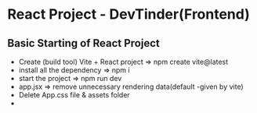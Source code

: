 # React Project - DevTinder(Frontend)

## Basic Starting of React Project

- Create (build tool) Vite + React project => npm create vite@latest
- install all the dependency => npm i
- start the project => npm run dev
- app.jsx => remove unnecessary rendering data(default -given by vite)
- Delete App.css file & assets folder
-
